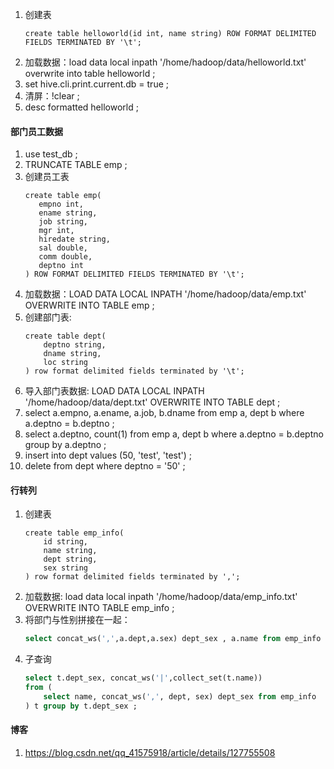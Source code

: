 1. 创建表
    ```text
    create table helloworld(id int, name string) ROW FORMAT DELIMITED FIELDS TERMINATED BY '\t';
    ```
2. 加载数据：load data local inpath '/home/hadoop/data/helloworld.txt' overwrite into table helloworld ;
3. set hive.cli.print.current.db = true ;
4. 清屏：!clear ;
5. desc formatted helloworld ;
#### 部门员工数据
1. use test_db ;
2. TRUNCATE TABLE emp ;
3. 创建员工表
    ```text
    create table emp(
       empno int, 
       ename string,
       job string,
       mgr int,
       hiredate string,
       sal double,
       comm double,
       deptno int
    ) ROW FORMAT DELIMITED FIELDS TERMINATED BY '\t';
    ```
4. 加载数据：LOAD DATA LOCAL INPATH '/home/hadoop/data/emp.txt' OVERWRITE INTO TABLE emp ;
5. 创建部门表:
    ```text
    create table dept(
        deptno string, 
        dname string, 
        loc string
    ) row format delimited fields terminated by '\t';
    ```
6. 导入部门表数据: LOAD DATA LOCAL INPATH '/home/hadoop/data/dept.txt' OVERWRITE INTO TABLE dept ;
7. select a.empno, a.ename, a.job, b.dname from emp a, dept b where a.deptno = b.deptno ;
8. select a.deptno, count(1) from emp a, dept b where a.deptno = b.deptno group by a.deptno ;
9. insert into dept values (50, 'test', 'test') ;
10. delete from dept where deptno = '50' ;
#### 行转列
1. 创建表
   ```text
   create table emp_info(
       id string,
       name string,
       dept string,
       sex string
   ) row format delimited fields terminated by ',';
   ```
2. 加载数据: load data local inpath '/home/hadoop/data/emp_info.txt' OVERWRITE INTO TABLE emp_info ;
3. 将部门与性别拼接在一起：
   ```sql 
   select concat_ws(',',a.dept,a.sex) dept_sex , a.name from emp_info a  ;
   ```
4. 子查询
   ```sql
   select t.dept_sex, concat_ws('|',collect_set(t.name)) 
   from (
       select name, concat_ws(',', dept, sex) dept_sex from emp_info
   ) t group by t.dept_sex ;
   ```
#### 博客
1. https://blog.csdn.net/qq_41575918/article/details/127755508
